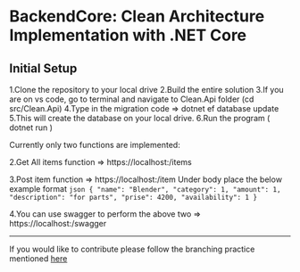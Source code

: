 # BackendCore: Clean Architecture Implementation with .NET Core


## Initial Setup

1.Clone the repository to your local drive
2.Build the entire solution
3.If you are on vs code, go to terminal and navigate to Clean.Api folder (cd src/Clean.Api)
4.Type in the migration code => dotnet ef database update
5.This will create the database on your local drive.
6.Run the program ( dotnet run )

Currently only two functions are implemented:

2.Get All items function => https://localhost:<port number>/items

3.Post item function => https://localhost:<port number>/item
                        Under body place the below example format
                        ```json
                        {
                        "name": "Blender",
                        "category": 1,
                        "amount": 1,
                        "description": "for parts",
                        "prise": 4200,
                        "availability": 1
                        }
                        ```

4.You can use swagger to perform the above two => https://localhost:<port number>/swagger

***

If you would like to contribute please follow the branching practice mentioned [here](https://github.com/DevOrg11/backendcore/wiki)
